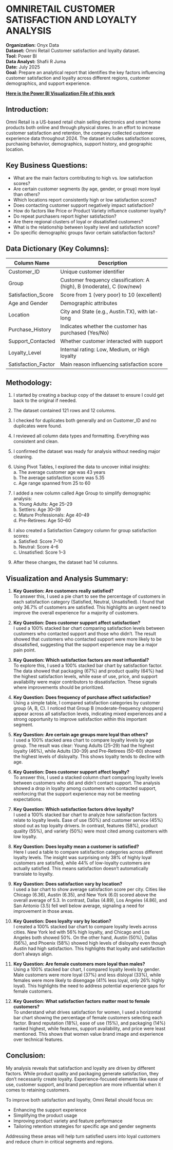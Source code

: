 # OMNIRETAIL CUSTOMER SATISFACTION AND LOYALTY ANALYSIS

**Organization:** Onyx Data  
**Dataset:** Omni Retail Customer satisfaction and loyalty dataset.  
**Tool:** Power BI  
**Data Analyst:** Shafii R Juma  
**Date:** July 2025  
**Goal:** Prepare an analytical report that identifies the key factors influencing customer satisfaction and loyalty across different regions, customer demographics, and support experience.

[**Here is the Power BI Visualization File of this work**](https://github.com/ShafiiRJuma/Practical-Data-Analysis-using-Power-Bi/blob/main/Project%20Files/Customer%20Satisfaction%20and%20Loyalty%20Project/Omni%20Retail%20Customer%20Satisfaction%20and%20Loyalty%20Power%20BI%20Visualization.pdf)

## Introduction:
Omni Retail is a US-based retail chain selling electronics and smart home products both online and through physical stores. In an effort to increase customer satisfaction and retention, the company collected customer experience data throughout 2024. The dataset includes satisfaction scores, purchasing behavior, demographics, support history, and geographic location.

## Key Business Questions:
- What are the main factors contributing to high vs. low satisfaction scores?
- Are certain customer segments (by age, gender, or group) more loyal than others?
- Which locations report consistently high or low satisfaction scores?
- Does contacting customer support negatively impact satisfaction?
- How do factors like Price or Product Variety influence customer loyalty?
- Do repeat purchasers report higher satisfaction?
- Are there regional clusters of loyal or dissatisfied customers?
- What is the relationship between loyalty level and satisfaction score?
- Do specific demographic groups favor certain satisfaction factors?


## Data Dictionary (Key Columns):

| Column Name         | Description                                                           |
|---------------------|-----------------------------------------------------------------------|
| Customer_ID         | Unique customer identifier                                            |
| Group               | Customer frequency classification: A (high), B (moderate), C (low/new)|
| Satisfaction_Score  | Score from 1 (very poor) to 10 (excellent)                            |
| Age and Gender      | Demographic attributes                                                |
| Location            | City and State (e.g., Austin.TX), with lat-long                       |
| Purchase_History    | Indicates whether the customer has purchased (Yes/No)                 |
| Support_Contacted   | Whether customer interacted with support                              |
| Loyalty_Level       | Internal rating: Low, Medium, or High loyalty                         |
| Satisfaction_Factor | Main reason influencing satisfaction score                            |


## Methodology:
1. I started by creating a backup copy of the dataset to ensure I could get back to the original if needed.  
2. The dataset contained 121 rows and 12 columns.  
3. I checked for duplicates both generally and on Customer_ID and no duplicates were found.  
4. I reviewed all column data types and formatting. Everything was consistent and clean.  
5. I confirmed the dataset was ready for analysis without needing major cleaning.  
6. Using Pivot Tables, I explored the data to uncover initial insights:  
   a. The average customer age was 43 years  
   b. The average satisfaction score was 5.35  
   c. Age range spanned from 25 to 60  

7. I added a new column called Age Group to simplify demographic analysis:  
   a. Young Adults: Age 25–29  
   b. Settlers: Age 30–39  
   c. Mature Professionals: Age 40–49  
   d. Pre-Retirees: Age 50–60  

8. I also created a Satisfaction Category column for group satisfaction scores:  
   a. Satisfied: Score 7–10  
   b. Neutral: Score 4–6  
   c. Unsatisfied: Score 1–3  

9. After these changes, the dataset had 14 columns.


## Visualization and Analysis Summary:

1. **Key Question: Are customers really satisfied?**  
   To answer this, I used a pie chart to see the percentage of customers in each satisfaction category (Satisfied, Neutral, Unsatisfied). I found that only 36.7% of customers are satisfied. This highlights an urgent need to improve the overall experience for a majority of customers.

2. **Key Question: Does customer support affect satisfaction?**  
   I used a 100% stacked bar chart comparing satisfaction levels between customers who contacted support and those who didn’t. The result showed that customers who contacted support were more likely to be dissatisfied, suggesting that the support experience may be a major pain point.

3. **Key Question: Which satisfaction factors are most influential?**  
   To explore this, I used a 100% stacked bar chart by satisfaction factor. The data showed that packaging (67%) and product quality (64%) had the highest satisfaction levels, while ease of use, price, and support availability were major contributors to dissatisfaction. These signals where improvements should be prioritized.

4. **Key Question: Does frequency of purchase affect satisfaction?**  
   Using a simple table, I compared satisfaction categories by customer group (A, B, C). I noticed that Group B (moderate-frequency shoppers) appear across all satisfaction levels, indicating mixed experiences and a strong opportunity to improve satisfaction within this important segment.

5. **Key Question: Are certain age groups more loyal than others?**  
   I used a 100% stacked area chart to compare loyalty levels by age group. The result was clear: Young Adults (25–29) had the highest loyalty (46%), while Adults (30–39) and Pre-Retirees (50–60) showed the highest levels of disloyalty. This shows loyalty tends to decline with age.

6. **Key Question: Does customer support affect loyalty?**  
   To answer this, I used a stacked column chart comparing loyalty levels between customers who did and didn’t contact support. The analysis showed a drop in loyalty among customers who contacted support, reinforcing that the support experience may not be meeting expectations.

7. **Key Question: Which satisfaction factors drive loyalty?**  
   I used a 100% stacked bar chart to analyze how satisfaction factors relate to loyalty levels. Ease of use (50%) and customer service (45%) stood out as top loyalty drivers. In contrast, features (58%), product quality (55%), and variety (50%) were most cited among customers with low loyalty.

8. **Key Question: Does loyalty mean a customer is satisfied?**  
   Here I used a table to compare satisfaction categories across different loyalty levels. The insight was surprising only 38% of highly loyal customers are satisfied, while 44% of low-loyalty customers are actually satisfied. This means satisfaction doesn’t automatically translate to loyalty.

9. **Key Question: Does satisfaction vary by location?**  
   I used a bar chart to show average satisfaction score per city. Cities like Chicago (6.36), Austin (6.35), and New York (6.0) scored above the overall average of 5.3. In contrast, Dallas (4.89), Los Angeles (4.86), and San Antonio (3.5) fell well below average, signaling a need for improvement in those areas.

10. **Key Question: Does loyalty vary by location?**  
    I created a 100% stacked bar chart to compare loyalty levels across cities. New York led with 56% high loyalty, and Chicago and Los Angeles both showed 50%. On the other hand, Austin (50%), Dallas (56%), and Phoenix (58%) showed high levels of disloyalty even though Austin had high satisfaction. This highlights that loyalty and satisfaction don’t always align.

11. **Key Question: Are female customers more loyal than males?**  
    Using a 100% stacked bar chart, I compared loyalty levels by gender. Male customers were more loyal (37%) and less disloyal (33%), while females were more likely to disengage (41% less loyal, only 26% highly loyal). This highlights the need to address potential experience gaps for female customers.

12. **Key Question: What satisfaction factors matter most to female customers?**  
    To understand what drives satisfaction for women, I used a horizontal bar chart showing the percentage of female customers selecting each factor. Brand reputation (18%), ease of use (15%), and packaging (14%) ranked highest, while features, support availability, and price were least mentioned. This shows that women value brand image and experience over technical features.


## Conclusion:
My analysis reveals that satisfaction and loyalty are driven by different factors. While product quality and packaging generate satisfaction, they don’t necessarily create loyalty. Experience-focused elements like ease of use, customer support, and brand perception are more influential when it comes to retaining customers.  

To improve both satisfaction and loyalty, Omni Retail should focus on:
- Enhancing the support experience  
- Simplifying the product usage  
- Improving product variety and feature performance  
- Tailoring retention strategies for specific age and gender segments  

Addressing these areas will help turn satisfied users into loyal customers and reduce churn in critical segments and regions.
